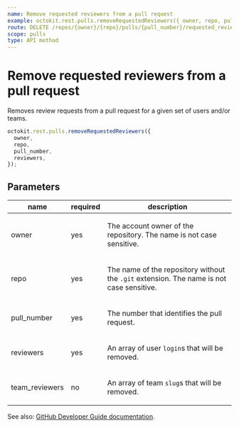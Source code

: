 ```yaml
---
name: Remove requested reviewers from a pull request
example: octokit.rest.pulls.removeRequestedReviewers({ owner, repo, pull_number, reviewers })
route: DELETE /repos/{owner}/{repo}/pulls/{pull_number}/requested_reviewers
scope: pulls
type: API method
---
```


# Remove requested reviewers from a pull request

Removes review requests from a pull request for a given set of users and/or teams.

```js
octokit.rest.pulls.removeRequestedReviewers({
  owner,
  repo,
  pull_number,
  reviewers,
});
```

## Parameters

<table>
  <thead>
    <tr>
      <th>name</th>
      <th>required</th>
      <th>description</th>
    </tr>
  </thead>
  <tbody>
    <tr><td>owner</td><td>yes</td><td>

The account owner of the repository. The name is not case sensitive.

</td></tr>
<tr><td>repo</td><td>yes</td><td>

The name of the repository without the `.git` extension. The name is not case sensitive.

</td></tr>
<tr><td>pull_number</td><td>yes</td><td>

The number that identifies the pull request.

</td></tr>
<tr><td>reviewers</td><td>yes</td><td>

An array of user `login`s that will be removed.

</td></tr>
<tr><td>team_reviewers</td><td>no</td><td>

An array of team `slug`s that will be removed.

</td></tr>
  </tbody>
</table>

See also: [GitHub Developer Guide documentation](https://docs.github.com/rest/pulls/review-requests#remove-requested-reviewers-from-a-pull-request).
